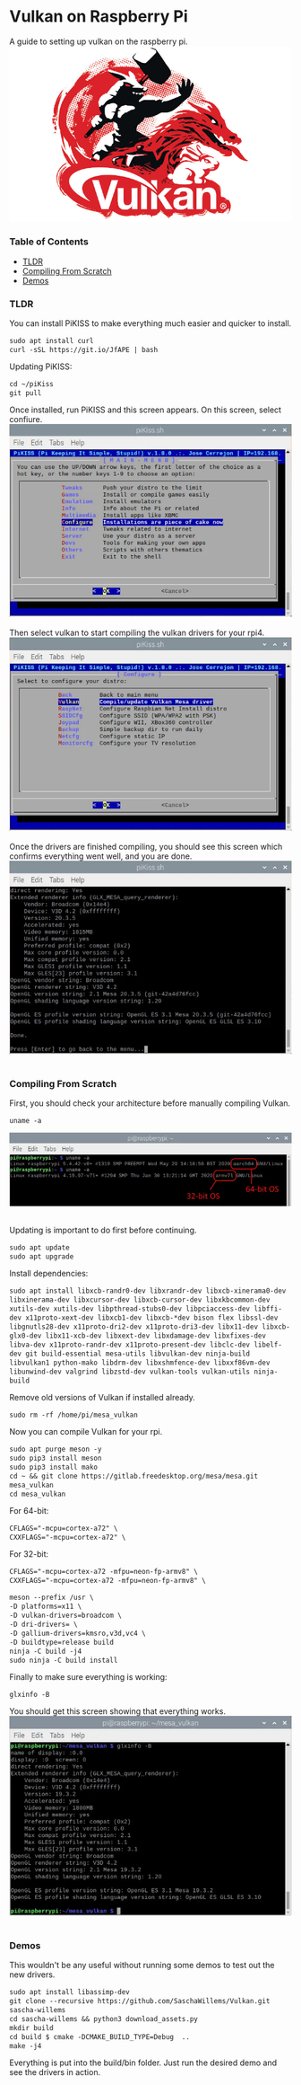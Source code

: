 # Vulkan on Raspberry Pi
A guide to setting up vulkan on the raspberry pi.
![vulkan logo](https://github.com/link-does-mods/vulkan_on_rpi/blob/main/Vulkan%20Logo.jpg?raw=true)

### Table of Contents
- [TLDR](#tldr)
- [Compiling From Scratch](#compiling-from-scratch)
- [Demos](#demos)

### TLDR
You can install PiKISS to make everything much easier and quicker to install.
```
sudo apt install curl
curl -sSL https://git.io/JfAPE | bash
```

Updating PiKISS:
```
cd ~/piKiss
git pull
```
Once installed, run PiKISS and this screen appears. On this screen, select confiure.
![PiKISS-Configure](https://github.com/link-does-mods/vulkan_on_rpi/blob/main/PiKISS%20Screenshots/PiKISS-configure.jpg?raw=true)<br /><br />
Then select vulkan to start compiling the vulkan drivers for your rpi4.
![PiKISS-Vulkan](https://github.com/link-does-mods/vulkan_on_rpi/blob/main/PiKISS%20Screenshots/PiKISS-vulkan.jpg?raw=true)<br /><br />
Once the drivers are finished compiling, you should see this screen which confirms everything went well, and you are done.<br />
![PiKISS-Vulkan Ready](https://github.com/link-does-mods/vulkan_on_rpi/blob/main/PiKISS%20Screenshots/PiKISS-vulkan-ready.jpg?raw=true)<br /><br />

### Compiling From Scratch
First, you should check your architecture before manually compiling Vulkan.
```
uname -a 
```
![Version Check](https://github.com/link-does-mods/vulkan_on_rpi/blob/main/Manual%20Compile%20Screenshots/Version32_64.jpg?raw=true)<br /><br />

Updating is important to do first before continuing.
```
sudo apt update
sudo apt upgrade
``` 

Install dependencies:
```
sudo apt install libxcb-randr0-dev libxrandr-dev libxcb-xinerama0-dev libxinerama-dev libxcursor-dev libxcb-cursor-dev libxkbcommon-dev xutils-dev xutils-dev libpthread-stubs0-dev libpciaccess-dev libffi-dev x11proto-xext-dev libxcb1-dev libxcb-*dev bison flex libssl-dev libgnutls28-dev x11proto-dri2-dev x11proto-dri3-dev libx11-dev libxcb-glx0-dev libx11-xcb-dev libxext-dev libxdamage-dev libxfixes-dev libva-dev x11proto-randr-dev x11proto-present-dev libclc-dev libelf-dev git build-essential mesa-utils libvulkan-dev ninja-build libvulkan1 python-mako libdrm-dev libxshmfence-dev libxxf86vm-dev libunwind-dev valgrind libzstd-dev vulkan-tools vulkan-utils ninja-build
```

Remove old versions of Vulkan if installed already.
```
sudo rm -rf /home/pi/mesa_vulkan
```
Now you can compile Vulkan for your rpi.
```
sudo apt purge meson -y
sudo pip3 install meson
sudo pip3 install mako
cd ~ && git clone https://gitlab.freedesktop.org/mesa/mesa.git mesa_vulkan
cd mesa_vulkan
```
For 64-bit:
```
CFLAGS="-mcpu=cortex-a72" \
CXXFLAGS="-mcpu=cortex-a72" \
```
For 32-bit:
```
CFLAGS="-mcpu=cortex-a72 -mfpu=neon-fp-armv8" \
CXXFLAGS="-mcpu=cortex-a72 -mfpu=neon-fp-armv8" \
```
```
meson --prefix /usr \
-D platforms=x11 \
-D vulkan-drivers=broadcom \
-D dri-drivers= \
-D gallium-drivers=kmsro,v3d,vc4 \
-D buildtype=release build
ninja -C build -j4
sudo ninja -C build install
```
Finally to make sure everything is working:
```
glxinfo -B
```
You should get this screen showing that everything works.
![glxinfo -B Command](https://github.com/link-does-mods/vulkan_on_rpi/blob/main/Manual%20Compile%20Screenshots/glxinfo.jpg?raw=true)<br/><br/>
### Demos
This wouldn't be any useful without running some demos to test out the new drivers.
```
sudo apt install libassimp-dev
git clone --recursive https://github.com/SaschaWillems/Vulkan.git  sascha-willems 
cd sascha-willems && python3 download_assets.py
mkdir build
cd build $ cmake -DCMAKE_BUILD_TYPE=Debug  .. 
make -j4
```
Everything is put into the build/bin folder. Just run the desired demo and see the drivers in action. 
